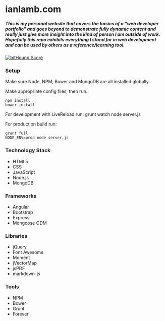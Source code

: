# ianlamb.com

##### This is my personal website that covers the basics of a "web developer portfolio" and goes beyond to demonstrate fully dynamic content and really just give more insight into the kind of person I am outside of work. Hopefully this repo exhibits everything I stand for in web development and can be used by others as a reference/learning tool.

[![bitHound Score](https://www.bithound.io/github/ianlamb/ildotcom/badges/score.svg)](https://www.bithound.io/github/ianlamb/ildotcom/master)

### Setup

Make sure Node, NPM, Bower and MongoDB are all installed globally.

Make appropriate config files, then run:

    npm install
    bower install
    
For development with LiveReload run:
    grunt watch
    node server.js
    
For production build run:

    grunt full
    NODE_ENV=prod node server.js


### Technology Stack
* HTML5
* CSS
* JavaScript
* Node.js
* MongoDB

### Frameworks
* Angular
* Bootstrap
* Express
* Mongoose ODM

### Libraries
* jQuery
* Font Awesome
* Moment
* jVectorMap
* jsPDF
* markdown-js

### Tools
* NPM
* Bower
* Grunt
* Forever
